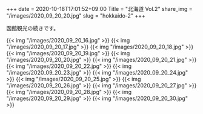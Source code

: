 +++
date  = 2020-10-18T17:01:52+09:00
Title = "北海道 Vol.2"
share_img = "/images/2020_09_20_20.jpg"
slug = "hokkaido-2"
+++

函館観光の続きです。

{{< img "/images/2020_09_20_16.jpg" >}}
{{< img "/images/2020_09_20_17.jpg" >}}
{{< img "/images/2020_09_20_18.jpg" >}}
{{< img "/images/2020_09_20_19.jpg" >}}
{{< img "/images/2020_09_20_20.jpg" >}}
{{< img "/images/2020_09_20_21.jpg" >}}
{{< img "/images/2020_09_20_22.jpg" >}}
{{< img "/images/2020_09_20_23.jpg" >}}
{{< img "/images/2020_09_20_24.jpg" >}}
{{< img "/images/2020_09_20_25.jpg" >}}
{{< img "/images/2020_09_20_26.jpg" >}}
{{< img "/images/2020_09_20_27.jpg" >}}
{{< img "/images/2020_09_20_28.jpg" >}}
{{< img "/images/2020_09_20_29.jpg" >}}
{{< img "/images/2020_09_20_30.jpg" >}}